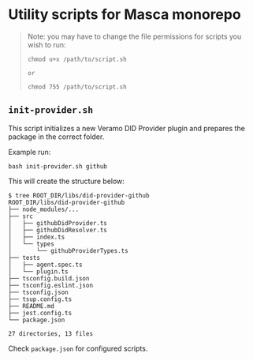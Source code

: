 # Utility scripts for Masca monorepo

> Note: you may have to change the file permissions for scripts you wish to run:
>
> ```
> chmod u+x /path/to/script.sh
>
> or
>
> chmod 755 /path/to/script.sh
>
> ```

## `init-provider.sh`

This script initializes a new Veramo DID Provider plugin and prepares the package in the correct folder.

Example run:

```
bash init-provider.sh github
```

This will create the structure below:

```
$ tree ROOT_DIR/libs/did-provider-github
ROOT_DIR/libs/did-provider-github
├── node_modules/...
├── src
│   ├── githubDidProvider.ts
│   ├── githubDidResolver.ts
│   ├── index.ts
│   └── types
│       └── githubProviderTypes.ts
├── tests
│   ├── agent.spec.ts
│   └── plugin.ts
├── tsconfig.build.json
├── tsconfig.eslint.json
├── tsconfig.json
├── tsup.config.ts
├── README.md
├── jest.config.ts
└── package.json

27 directories, 13 files
```

Check `package.json` for configured scripts.
